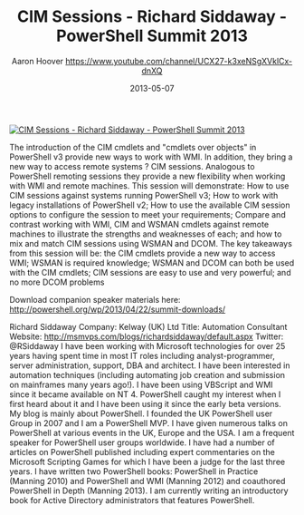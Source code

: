 ﻿---
title: CIM Sessions - Richard Siddaway - PowerShell Summit 2013
date: 2013-05-07
tags: PowerShellOrg, Summit, USA, English, Conference, Powershell Summit 2013
author: Aaron Hoover https://www.youtube.com/channel/UCX27-k3xeNSgXVklCx-dnXQ
---

[![CIM Sessions - Richard Siddaway - PowerShell Summit 2013](https://i4.ytimg.com/vi/KFA-zSojxqw/hqdefault.jpg "CIM Sessions - Richard Siddaway - PowerShell Summit 2013")](https://www.youtube.com/watch?v=KFA-zSojxqw)

The introduction of the CIM cmdlets and "cmdlets over objects" in PowerShell v3 provide new ways to work with WMI. In addition, they bring a new way to access remote systems ? CIM sessions. Analogous to PowerShell remoting sessions they provide a new flexibility when working with WMI and remote machines. This session will demonstrate: How to use CIM sessions against systems running PowerShell v3; How to work with legacy installations of PowerShell v2; How to use the available CIM session options to configure the session to meet your requirements; Compare and contrast working with WMI, CIM and WSMAN cmdlets against remote machines to illustrate the strengths and weaknesses of each; and how to mix and match CIM sessions using WSMAN and DCOM. The key takeaways from this session will be: the CIM cmdlets provide a new way to access WMI; WSMAN is required knowledge; WSMAN and DCOM can both be used with the CIM cmdlets; CIM sessions are easy to use and very powerful; and no more DCOM problems

Download companion speaker materials here: 
http://powershell.org/wp/2013/04/22/summit-downloads/

Richard Siddaway
Company: Kelway (UK) Ltd
Title: Automation Consultant
Website: http://msmvps.com/blogs/richardsiddaway/default.aspx
Twitter: @RSiddaway
I have been working with Microsoft technologies for over 25 years having spent time in most IT roles including analyst-programmer, server administration, support, DBA and architect. I have been interested in automation techniques (including automating job creation and submission on mainframes many years ago!). I have been using VBScript and WMI since it became available on NT 4. PowerShell caught my interest when I first heard about it and I have been using it since the early beta versions. My blog is mainly about PowerShell. I founded the UK PowerShell user Group in 2007 and I am a PowerShell MVP. I have given numerous talks on PowerShell at various events in the UK, Europe and the USA. I am a frequent speaker for PowerShell user groups worldwide. I have had a number of articles on PowerShell published including expert commentaries on the Microsoft Scripting Games for which I have been a judge for the last three years. I have written two PowerShell books: PowerShell in Practice (Manning 2010) and PowerShell and WMI (Manning 2012) and coauthored PowerShell in Depth (Manning 2013). I am currently writing an introductory book for Active Directory administrators that features PowerShell.
